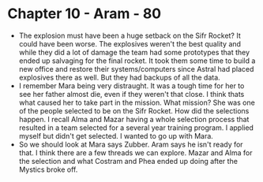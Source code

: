 # Chapter 10 - Aram - 80

- The explosion must have been a huge setback on the Sifr Rocket? It could have been worse. The explosives weren't the best quality and while they did a lot of damage the team had some prototypes that they ended up salvaging for the final rocket. It took them some time to build a new office and restore their systems/computers since Astral had placed explosives there as well. But they had backups of all the data.
- I remember Mara being very distraught. It was a tough time for her to see her father almost die, even if they weren't that close. I think thats what caused her to take part in the mission. What mission? She was one of the people selected to be on the Sifr Rocket. How did the selections happen. I recall Alma and Mazar having a whole selection process that resulted in a team selected for a several year training program. I applied myself but didn't get selected. I wanted to go up with Mara.
- So we should look at Mara says Zubber. Aram says he isn't ready for that. I think there are a few threads we can explore. Mazar and Alma for the selection and what Costram and Phea ended up doing after the Mystics broke off.




